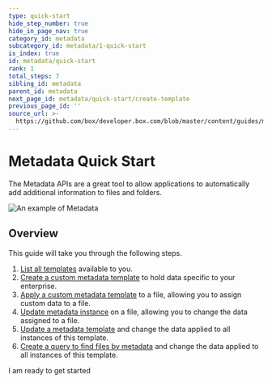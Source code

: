 ```yaml
---
type: quick-start
hide_step_number: true
hide_in_page_nav: true
category_id: metadata
subcategory_id: metadata/1-quick-start
is_index: true
id: metadata/quick-start
rank: 1
total_steps: 7
sibling_id: metadata
parent_id: metadata
next_page_id: metadata/quick-start/create-template
previous_page_id: ''
source_url: >-
  https://github.com/box/developer.box.com/blob/master/content/guides/metadata/1-quick-start/0-index.md
---
```


# Metadata Quick Start

The Metadata APIs are a great tool to allow applications to automatically add
additional information to files and folders.

<ImageFrame center>

![An example of Metadata](../metadata-example.png)

</ImageFrame>

## Overview

This guide will take you through the following steps.

1. [List all templates](g://metadata/quick-start/list-all/)
available to you.
2. [Create a custom metadata
template](g://metadata/quick-start/create-template/) to hold data specific
to your enterprise.
3. [Apply a custom metadata template](g://metadata/quick-start/create-instance/)
to a file, allowing you to assign custom data to a file.
4. [Update metadata instance](g://metadata/quick-start/update-instance/)
on a file, allowing you to change the data assigned to a file.
5. [Update a metadata template](g://metadata/quick-start/update-template/)
and change the data applied to all instances of this template.
6. [Create a query to find files by metadata](g://metadata/quick-start/create-query/)
and change the data applied to all instances of this template.

<Next>

I am ready to get started

</Next>
